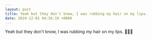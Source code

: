 ```yaml
---
layout: post
title: Yeah but they don't know, I was rubbing my hair on my lips.
date: 2019-12-01 04:56:19 +0000
---
```


Yeah but they don't know, I was rubbing my hair on my lips.
💋👩‍🦰

